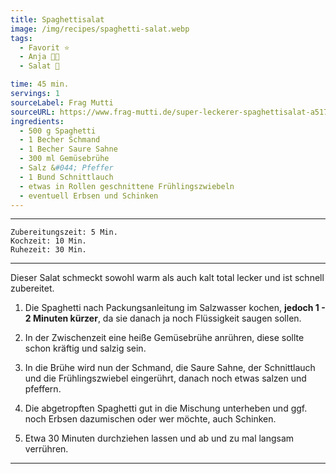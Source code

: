 ```yaml
---
title: Spaghettisalat
image: /img/recipes/spaghetti-salat.webp
tags:
  - Favorit ⭐
  - Anja 👩‍🍳
  - Salat️ 🥗

time: 45 min.
servings: 1
sourceLabel: Frag Mutti
sourceURL: https://www.frag-mutti.de/super-leckerer-spaghettisalat-a51774/
ingredients:
  - 500 g Spaghetti 
  - 1 Becher Schmand 
  - 1 Becher Saure Sahne 
  - 300 ml Gemüsebrühe 
  - Salz &#044; Pfeffer 
  - 1 Bund Schnittlauch 
  - etwas in Rollen geschnittene Frühlingszwiebeln 
  - eventuell Erbsen und Schinken
---
```

***
	Zubereitungszeit: 5 Min. 
	Kochzeit: 10 Min. 
	Ruhezeit: 30 Min. 
***

Dieser Salat schmeckt sowohl warm als auch kalt total lecker und ist schnell zubereitet. 

1. Die Spaghetti nach Packungsanleitung im Salzwasser kochen, **jedoch 
1 - 2 Minuten kürzer**, da sie danach ja noch Flüssigkeit saugen sollen.
   
2. In der Zwischenzeit eine heiße Gemüsebrühe anrühren, diese sollte 
schon kräftig und salzig sein.
   
3. In die Brühe wird nun der Schmand, die Saure Sahne, der Schnittlauch 
und die Frühlingszwiebel eingerührt, danach noch etwas salzen und pfeffern.
   
4. Die abgetropften Spaghetti gut in die Mischung unterheben und ggf. 
noch Erbsen dazumischen oder wer möchte, auch Schinken.
   
5. Etwa 30 Minuten durchziehen lassen und ab und zu mal langsam verrühren.
<p></p>

***
